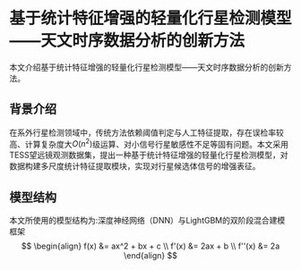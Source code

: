 # 基于统计特征增强的轻量化行星检测模型——天文时序数据分析的创新方法
本文介绍基于统计特征增强的轻量化行星检测模型——天文时序数据分析的创新方法。
## 背景介绍
在系外行星检测领域中，传统方法依赖阈值判定与人工特征提取，存在误检率较高、计算复杂度大$O(n^{2})$级运算、对小信号行星敏感性不足等固有问题。本文采用TESS望远镜观测数据集，提出一种基于统计特征增强的轻量化行星检测模型，对数据构建多尺度统计特征提取模块，实现对行星候选体信号的增强表征。
## 模型结构
本文所使用的模型结构为:深度神经网络（DNN）与LightGBM的双阶段混合建模框架
$$
    \begin{align}
    f(x) &= ax^2 + bx + c \\
    f'(x)  &= 2ax + b \\
    f''(x)  &= 2a
    \end{align}
$$
